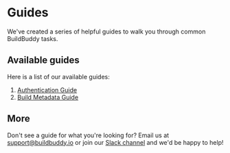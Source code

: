 <!--
{
  "name": "Guides",
  "category": "5f84be4816a46768724ca126",
  "priority": 1000
}
-->

# Guides

We've created a series of helpful guides to walk you through common BuildBuddy tasks.

## Available guides

Here is a list of our available guides:

1. [Authentication Guide](guide-auth.md)
2. [Build Metadata Guide](guide-metadata.md)

## More

Don't see a guide for what you're looking for? Email us at [support@buildbuddy.io](support@buildbuddy.io) or join our [Slack channel](https://slack.buildbuddy.io) and we'd be happy to help!
